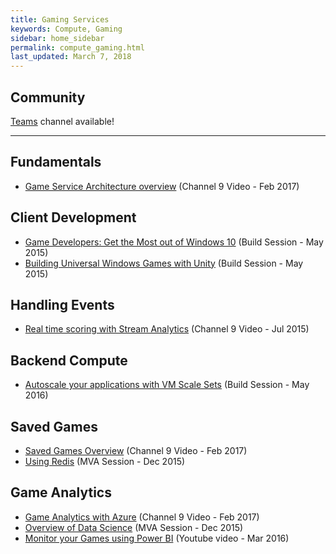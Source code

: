 ```yaml
---
title: Gaming Services
keywords: Compute, Gaming
sidebar: home_sidebar
permalink: compute_gaming.html
last_updated: March 7, 2018
---
```


## Community
[Teams](https://teams.microsoft.com/l/channel/19%3a3504e2bc90df48a58ef2898ab47da927%40thread.skype/Compute%2520-%2520Gaming%2520Services?groupId=dff0a70d-6316-4124-ae5a-e9d06f63ec34&tenantId=72f988bf-86f1-41af-91ab-2d7cd011db47) channel available!

<!-- Add in any communities worth following: blogs, twitter, etc. -->
---
<!-- Here, add in any links to useful resources. The structure is not fixed, it can be grouped by scenario, by tech, or set up as a learning path -->

## Fundamentals
- [Game Service Architecture overview](https://channel9.msdn.com/Series/Gaming-Services-on-Azure/1-Overview) (Channel 9 Video - Feb 2017)

## Client Development
- [Game Developers: Get the Most out of Windows 10](https://microsoft.sharepoint.com/sites/academy/media/AEVD-3-98929) (Build Session - May 2015)
- [Building Universal Windows Games with Unity](https://microsoft.sharepoint.com/sites/academy/media/AEVD-3-98931) (Build Session - May 2015)

## Handling Events
- [Real time scoring with Stream Analytics](https://azure.microsoft.com/en-us/resources/videos/realtime-scoring-with-azure-stream-analytics/) (Channel 9 Video - Jul 2015)

## Backend Compute
- [Autoscale your applications with VM Scale Sets](https://channel9.msdn.com/Events/Build/2016/B874) (Build Session - May 2016)

## Saved Games
- [Saved Games Overview](https://channel9.msdn.com/Series/Gaming-Services-on-Azure/3-Saved-Games-in-Azure) (Channel 9 Video - Feb 2017)
- [Using Redis](https://microsoft.sharepoint.com/sites/academy/media/AEVD-3-101601) (MVA Session - Dec 2015)

## Game Analytics
- [Game Analytics with Azure](https://channel9.msdn.com/Series/Gaming-Services-on-Azure/4-Game-Analytics-with-Azure) (Channel 9 Video - Feb 2017)
- [Overview of Data Science](https://microsoft.sharepoint.com/sites/academy/media/AEVD-3-101985) (MVA Session - Dec 2015)
- [Monitor your Games using Power BI](https://www.youtube.com/watch?v=rCA1YnrYxvk&list=PL1N57mwBHtN1co-Qt5FPejAhqg-dgwOIC&index=8) (Youtube video - Mar 2016)
